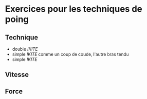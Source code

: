 # Exercices pour les techniques de poing

## Technique
- double _IKITE_ 
- simple _IKITE_ comme un coup de coude, l'autre bras tendu
- simple _IKITE_

## Vitesse

## Force